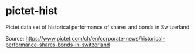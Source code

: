 # pictet-hist
Pictet data set of historical performance of shares and bonds in Switzerland

Source: https://www.pictet.com/ch/en/corporate-news/historical-performance-shares-bonds-in-switzerland
